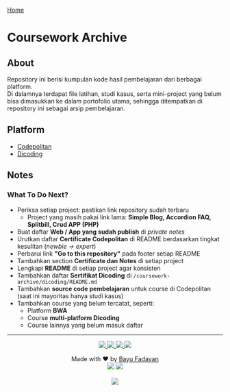 [Home](https://bayufadayan.github.io/coursework-archive/)

# Coursework Archive

## About

Repository ini berisi kumpulan kode hasil pembelajaran dari berbagai platform.  
Di dalamnya terdapat file latihan, studi kasus, serta mini-project yang belum bisa dimasukkan ke dalam portofolio utama, sehingga ditempatkan di repository ini sebagai arsip pembelajaran.

## Platform

- [Codepolitan](https://bayufadayan.github.io/coursework-archive/codepolitan)
- [Dicoding](https://bayufadayan.github.io/coursework-archive/dicoding)

## Notes  
### What To Do Next?  
- Periksa setiap project: pastikan link repository sudah terbaru  
  - Project yang masih pakai link lama: **Simple Blog, Accordion FAQ, Splitbill, Crud APP (PHP)**  
- Buat daftar **Web / App yang sudah publish** di *private notes*  
- Urutkan daftar **Certificate Codepolitan** di README berdasarkan tingkat kesulitan (*newbie → expert*)  
- Perbarui link **"Go to this repository"** pada footer setiap README  
- Tambahkan section **Certificate dan Notes** di setiap project  
- Lengkapi **README** di setiap project agar konsisten  
- Tambahkan daftar **Sertifikat Dicoding** di `/coursework-archive/dicoding/README.md`  
- Tambahkan **source code pembelajaran** untuk course di Codepolitan (saat ini mayoritas hanya studi kasus)  
- Tambahkan course yang belum tercatat, seperti:  
  - Platform **BWA**  
  - Course **multi-platform Dicoding**  
  - Course lainnya yang belum masuk daftar  
  
---

<p align="center">
</p>
<p align="center">
    <a href="https://github.com/bayufadayan">
        <img src="https://img.shields.io/badge/GitHub-181717?style=for-the-badge&logo=github&logoColor=white"/>
    </a>
    <a href="https://www.linkedin.com/in/muhamad-bayu-fadayan/">
        <img src="https://img.shields.io/badge/LinkedIn-0A66C2?style=for-the-badge&logo=linkedin&logoColor=white"/>
    </a>
    <a href="https://bayufadayan.my.id/">
        <img src="https://img.shields.io/badge/Portfolio-000000?style=for-the-badge&logo=vercel&logoColor=white"/>
    </a>
    <a href="https://drive.google.com/file/d/1fPClIxWKbeaKyArwL9cSIDmOFeT-tBt2/view?usp=drive_link">
        <img src="https://img.shields.io/badge/CURICULUM VITAE-4285F4?style=for-the-badge&logo=googledrive&logoColor=white"/>
    </a>
</p>

<p align="center">
  Made with ❤️ by <a href="https://github.com/bayufadayan">Bayu Fadayan</a><br/>
  <img src="https://img.shields.io/badge/Year-2025-blue?style=flat-square"/> 
  <img src="https://img.shields.io/badge/Role-Frontend%20Engineer-purple?style=flat-square"/><br/><br/>
  <a href="https://github.com/bayufadayan/coursework-archive">
    <img src="https://img.shields.io/badge/Go%20to%20this%20repository-000000?style=flat-square&logo=github&logoColor=white"/>
  </a>
</p>

